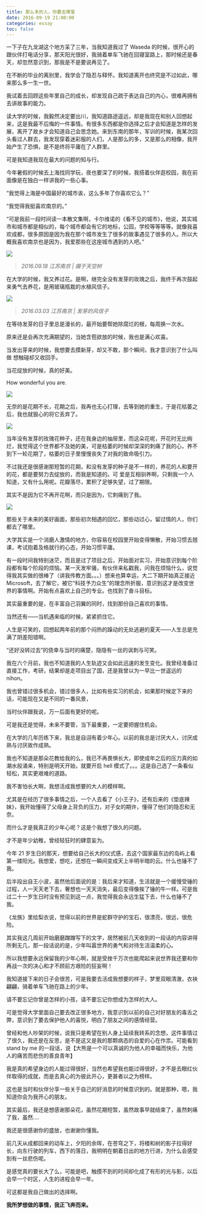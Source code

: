 ```yaml
---
title: 那么多的人，你要去哪里
date: 2016-09-19 21:00:00
categories: essay
toc: false
---
```


一下子在九龙湖这个地方呆了三年，当我知道我过了 Waseda 的时候，很开心的跟伙伴打电话分享，那天阳光很好，我骑着单车飞驰在回寝室路上，那时候还是春天，却忽然意识到，那我是不是要说再见了。

在不断的毕业的离别里，我学会了隐忍与释怀。我知道离开也终究是不过如此，哪来那么多一生一世。 

我试着去回顾这些年里自己的成长，却发现自己疏于表达自己的内心，很难再拥有去讲故事的能力。

<!-- more -->

读大学的时候，我毅然决定要出川，我知道路途遥远，却是我现在和别人回想起来，这是我最不后悔的一件事情。有很多东西都是你选择之后才会知道是怎样的发展，离开了故乡才会知道自己会思念她。来到东南的那年，军训的时候，我某次回头看过人群去，我发现穿着迷彩服的人们，人是那么的多，又是那么的相像，我开始产生了恐惧，是不是终将平庸在了人群里。

可是我知道我现在最大的问题的知与行。

 
今年暑假的时候去上海找同学玩，夜也要深了的时候，我搭着伙伴逛校园，我在前面像是在独白一样讲我的一些心事。

“我觉得上海是中国最好的城市诶，这么多年了你喜欢它么？”

“我觉得我挺喜欢南京的。”

“可是我前一段时间读一本散文集啊，卡尔维诺的《看不见的城市》，他说，其实城市和城市都是相似的，每个城市都会有它的地标，公园，学校等等等等。就像我喜欢成都，很多原因是因为我在那个城市发生了很多的故事遇见了很多的人。所以大概我喜欢南京也是因为，我爱那些在这座城市遇到的人吧。”

![](https://raw.githubusercontent.com/yvonshong/picbed/master/6b2f6355ly1fyo55t16xqj20qy0fm76s.jpg)

> *2016.09.18 江苏南京 | 摄于天空树*

在大学的时候，我又养过花。是啊，继完全没有发芽的玫瑰之后，我终于再次鼓起来勇气去养花，是用玻璃瓶栽的水植风信子。

![](https://raw.githubusercontent.com/yvonshong/picbed/master/6b2f6355ly1fyo52g7fwgj20a00hsdg7.jpg)

> *2016.03.03 江苏南京 | 发芽的风信子*

在等待发芽的日子里总是漫长的，最开始要帮她除腐烂的根，每周换一次水。

原来还是会再次充满期望的，当她含苞欲放的时候，我也是满心欢喜。

当发出芽来的时候，我想要去摸新芽，却又不敢，那个瞬间，我才意识到了什么叫做 想触碰却又收回手。

当花绽放的时候，真的好美。

How wonderful you are.
 
![](https://raw.githubusercontent.com/yvonshong/picbed/master/6b2f6355ly1fyo52g7mqpj20hs0vmgmw.jpg)     

无奈的是花期不长，花期之后，我再也无心打理，去等到她的重生，于是花枯萎之后，我也就狠心的将它丢弃了。
 
![](https://raw.githubusercontent.com/yvonshong/picbed/master/6b2f6355ly1fyo52g7eqkj20hs0bhjrt.jpg)   

当年没有发芽的玫瑰花种子，还在我身边的抽屉里，而这朵花呢，开花时无比绚烂，我觉得这个世界都不及她的美，可是枯萎的时候却深深的刺痛了我的心，养不到下一轮花期了，枯萎的日子里慢慢丧失了对我的致命吸引力。

不过我还是很感谢那短暂的花期，和没有发芽的种子是不一样的，养花的人和要开的花，都是要努力去绽放的，而我是知道的。可 爱是互相驯养啊，只剩我一个人知道，又有什么用呢。花瓣落尽，累积了足够失望，过了期限。

其实不是因为它不再开花啊，而只是因为，它刺痛到了我。

![](https://raw.githubusercontent.com/yvonshong/picbed/master/6b2f6355ly1fyo52g739sj20hs0hr3yt.jpg)    

 

那些关于未来的美好画面，那些初次相遇的回忆，那些动过心，留过情的人，你们都去了哪里。
 
 

大学其实是一个消磨人激情的地方，你容易在校园里开始变得懒散，开始习惯去翘课，考试抱着及格就行的心态，开始习惯平庸。

有一段时间我特别迷茫，而且是过了项目之后，开始面对实习，开始意识到每个阶段都有每个阶段的烦恼。某一天发牢骚，有伙伴来私戳我，问我在烦恼什么，说觉得我其实做的很棒了（讲我传教方面。。。）想来也算幸运，大二下期开始真正接近 Microsoft，去了解它，被它“科技予力众生”的理念所折服，意识到这才是改变世界的事情啊。开始有点喜欢上自己的专业。也找到了奋斗目标。

其实最重要的是，在丰富自己羽翼的同时，找到那份自己喜欢的事情。

当然还有——当机遇来临的时候，紧紧抓住它。

人生是可笑的，回想起两年前的那个闷热的躁动的无处逃避的夏天——人生总是充满了阴差阳错啊。

“还好没转过去”的侥幸与当时的痛楚，隐隐有一丝的讽刺与可笑。 

我在六个月前，我也不知道我的人生轨迹又会如此迅速的发生变化。我曾经准备过直接工作，考研，结果却是走项目出了国，还是我曾以为一早比一世遥远的 nihon。

我也曾错过很多机会，错过很多人，比如有些实习的机会，如果那时候定下来的话，可能现在又是不同的一番风景，

当时伙伴跟我说，万一后面有更好的呢。

可是我还是觉得，未来不要管，当下最重要，一定要把握住机会。
 
 

在大学的几年历练下来，我总是自诩有着少年心。以前的我总是讨厌大人，讨厌成熟与讨厌故作成熟。

我也不知道是那朵花教给我的么，我已不再畏惧长大，即使成年之后的压力真的如潮水般涌来，特别是明天开始，就要开启 hell 模式了。。。这是自己选了一条看似轻松，其实更艰难的道路。

我不害怕长大啊，我想活成我想要的大人的模样啊。

尤其是在经历了很多事情之后，一个人去看了《小王子》，还有后来的《垫底辣妹》，我开始懂得了父母身上背负的压力，对子女的期许，懂得了他们的隐忍和无奈。

而什么才是我真正的少年心呢？这是个我想了很久的问题。

才不是年少幼稚，曾经轻狂时的肆意妄为。

今年 21 岁生日的那天，想要给自己长大的仪式感，去这个国家最东边的岛屿上看第一缕阳光。我想爱，想吃，还想在一瞬间变成天上半明半暗的云。什么也锤不了我。

后半段出自王小波，虽然他后面说的是：我后来才知道，生活就是一个缓慢受锤的过程，人一天天老下去，奢想也一天天消失，最后变得像挨了锤的牛一样。可是我过二十一岁生日时没有预见到这一点，我觉得我会永远生猛下去，什么也锤不了我。

《龙族》里绘梨衣说，觉得以前的世界是蛇群守护的宝石，很漂亮，很远，很危险。
 
其实我这几周前开始磨磨蹭蹭写下的文字，居然被前几天收到的一段话的内容讲得所剩无几，那一段话说的是，少年叫嚣世界的勇气和对待生活温柔的心。
 

所以我想要永远保留我的少年心啊，就是受挫千万次也能爬起来说世界我还要和你再战一次的决心和才不顾前方艰险的狂妄啊！

我知道接下来的日子会很苦，可是我要去活成我想要的样子，梦里双眼清澈，衣袂翩翩，骑着单车飞驰在路上的少年。

请不要忘记你曾是怎样的小孩，请不要忘记你想成为怎样的大人。

  
 
 
 
 
可是觉得大学里面自己要去改正很多地方，我意识到以前的自己对好朋友的毒舌之弊，意识到了要去保护他人的喜悦，明白了朋友之间的感情经营。

曾经和他人吵架的时候，说我只是希望在别人身上延续我转系的念想，这件事情过了很久，我还是在反思，是不是这又是我的那颗病态的自爱的心在作祟。可能看到 stand by me 的一段话，说【大熊是一个可以真诚的为他人的幸福而快乐，为他人的痛苦而悲伤的善良青年】

我是真的希望身边的人能过得很好，当然也希望我也能过得很好，才不是去眼红伙伴取得的成就，而是去真心的为彼此开心，更甚者以之为榜样。

这也是当时和伙伴分享一些关于自己的好消息的时候意识到的。就是那种，嗯，我知道你会为我开心的朋友。

其实最后，我还是想感谢那朵花，虽然花期短暂，虽然故事早就结束了，虽然刺痛了我，虽然....

我还是很感谢你的盛放，也谢谢你懂我。

 

前几天从成都回来的动车上，夕阳的余晖，在苍穹之下，将楼和树的影子拉得好长，向东行驶的列车，西下的落日，我明明在朝着日出的地方行进，为什么会感受到有一丝悲伤呢。

是感觉真的要长大了么，可能是吧，触摸不到的时间却化成了有形的光与影，以后会早一个时区，人生的进程会早一年。
 

可这都是我自己做出的选择啊。

**我所梦想做的事情，我正飞奔而来。** 